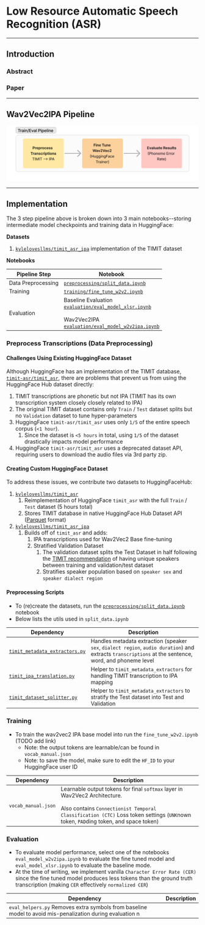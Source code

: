 # Low Resource Automatic Speech Recognition (ASR)
___
## Introduction

### Abstract

### Paper
___
## Wav2Vec2IPA Pipeline
![Train_Eval_Pipeline](assets/Train_Eval_Pipeline.png)
___
## Implementation
The 3 step pipeline above is broken down into 3 main notebooks--storing intermediate model checkpoints and training data in HuggingFace:

**Datasets**
1. [`kylelovesllms/timit_asr_ipa`](https://huggingface.co/datasets/kylelovesllms/timit_asr_ipa) implementation of the TIMIT dataset

**Notebooks**

| Pipeline Step      | Notebook                                                                                                                                                                                                                                                                                |
| ------------------ | --------------------------------------------------------------------------------------------------------------------------------------------------------------------------------------------------------------------------------------------------------------------------------------- |
| Data Preprocessing | [`preprocessing/split_data.ipynb`](https://github.com/Ky-Ng/IPA-ASR/blob/main/preprocessing/split_data.ipynb)                                                                                                                                                                           |
| Training           | [`training/fine_tune_w2v2.ipynb`](https://github.com/Ky-Ng/IPA-ASR/blob/main/training/fine_tune_w2v2.ipynb)                                                                                                                                                                             |
| Evaluation         | Baseline Evaluation<br>[`evaluation/eval_model_xlsr.ipynb`](https://github.com/Ky-Ng/IPA-ASR/blob/main/evaluation/eval_model_xlsr.ipynb)<br><br>Wav2Vec2IPA <br>[`evaluation/eval_model_w2v2ipa.ipynb`](https://github.com/Ky-Ng/IPA-ASR/blob/main/evaluation/eval_model_w2v2ipa.ipynb) |




### Preprocess Transcriptions (Data Preprocessing)
#### Challenges Using Existing HuggingFace Dataset
Although HuggingFace has an implementation of the TIMIT database, [`timit-asr/timit_asr`](https://huggingface.co/datasets/timit-asr/timit_asr), there are problems that prevent us from using the HuggingFace Hub dataset directly:
1. TIMIT transcriptions are phonetic but not IPA (TIMIT has its own transcription system closely closely related to IPA)
2. The original TIMIT dataset contains only `Train` / `Test` dataset splits but no `Validation` dataset to tune hyper-parameters
3. HuggingFace `timit-asr/timit_asr` uses only `1/5` of the entire speech corpus (`<1 hour`).
	1. Since the dataset is `<5 hours` in total, using `1/5` of the dataset drastically impacts model performance
4. HuggingFace `timit-asr/timit_asr` uses a deprecated dataset API, requiring users to download the audio files via 3rd party zip.

#### Creating Custom HuggingFace Dataset
To address these issues, we contribute two datasets to HuggingFaceHub:
1. [`kylelovesllms/timit_asr`](https://huggingface.co/datasets/kylelovesllms/timit_asr) 
	1. Reimplementation of HuggingFace `timit_asr` with the full `Train` / `Test` dataset (5 hours total)
	2. Stores TIMIT database in native HuggingFace Hub Dataset API ([Parquet](https://huggingface.co/docs/dataset-viewer/en/parquet) format)
2. [`kylelovesllms/timit_asr_ipa`](https://huggingface.co/datasets/kylelovesllms/timit_asr_ipa)
	1. Builds off of `timit_asr` and adds:
		1. IPA transcriptions used for Wav2Vec2 Base fine-tuning
		2. Stratified Validation Dataset
			1. The validation dataset splits the Test Dataset in half following the [TIMIT recommendation](https://github.com/Ky-Ng/TIMIT-Database/blob/main/TIMIT/covleb.DOC) of having unique speakers between training and validation/test dataset
			2. Stratifies speaker population based on `speaker sex` and `speaker dialect region`
#### Preprocessing Scripts
- To (re)create the datasets, run the [`preprocessing/split_data.ipynb`](https://github.com/Ky-Ng/IPA-ASR/blob/main/preprocessing/split_data.ipynb) notebook
- Below lists the utils used in `split_data.ipynb`

| Dependency                                                                                                              | Description                                                                                                                                            |
| ----------------------------------------------------------------------------------------------------------------------- | ------------------------------------------------------------------------------------------------------------------------------------------------------ |
| [`timit_metadata_extractors.py`](https://github.com/Ky-Ng/IPA-ASR/blob/main/preprocessing/timit_metadata_extractors.py) | Handles metadata extraction (speaker `sex`, `dialect region`, `audio duration`) and extracts `transcriptions` at the sentence, word, and phoneme level |
| [`timit_ipa_translation.py`](https://github.com/Ky-Ng/IPA-ASR/blob/main/preprocessing/timit_ipa_translation.py)         | Helper to `timit_metadata_extractors` for handling TIMIT transcription to IPA mapping                                                                  |
| [`timit_dataset_splitter.py`](https://github.com/Ky-Ng/IPA-ASR/blob/main/preprocessing/timit_dataset_splitter.py)       | Helper to `timit_metadata_extractors` to stratify the Test dataset into Test and Validation                                                            |
### Training
- To train the wav2vec2 IPA base model into  run the `fine_tune_w2v2.ipynb` (TODO add link)
	- Note: the output tokens are learnable/can be found in `vocab_manual.json`
	- Note: to save the model, make sure to edit the `HF_ID` to your HuggingFace user ID

| Dependency          | Description                                                                                                                                                                                                             |
| ------------------- | ----------------------------------------------------------------------------------------------------------------------------------------------------------------------------------------------------------------------- |
| `vocab_manual.json` | Learnable output tokens for final `softmax` layer in Wav2Vec2 Architecture. <br><br>Also contains `Connectionist Temporal Classification (CTC)` Loss token settings (`UNK`nown token, `PAD`ding token, and space token) |

### Evaluation
- To evaluate model performance, select one of the notebooks `eval_model_w2v2ipa.ipynb` to evaluate the fine tuned model and `eval_model_xlsr.ipynb` to evaluate the baseline mode.
- At the time of writing, we implement vanilla `Character Error Rate (CER)` since the fine tuned model produces less tokens than the ground truth transcription (making `CER` effectively `normalized CER`)

| Dependency        | Description                                                                            |
| ----------------- | ------------------------------------------------------------------------------------- |
| `eval_helpers.py` Removes extra symbols from baseline model to avoid mis-penalization during evaluation n  |